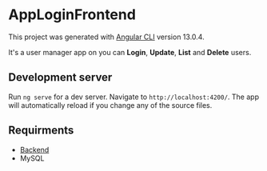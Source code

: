 # AppLoginFrontend

This project was generated with [Angular CLI](https://github.com/angular/angular-cli) version 13.0.4.

It's a user manager app on you can **Login**, **Update**, **List** and **Delete** users.

## Development server

Run `ng serve` for a dev server. Navigate to `http://localhost:4200/`. The app will automatically reload if you change any of the source files.

## Requirments

- [Backend](https://github.com/aarpei/login-app-backend)
- MySQL
